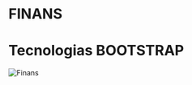 # FINANS
 
# Tecnologias BOOTSTRAP

![Finans](https://user-images.githubusercontent.com/102436341/230500919-de24475a-f311-41c1-a806-0f54664c7957.png)
